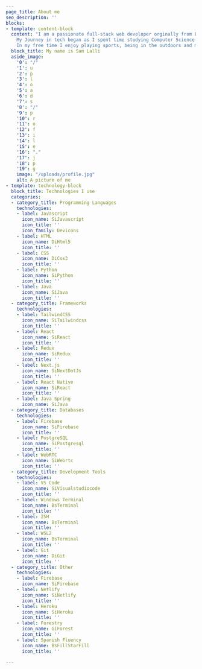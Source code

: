 ```yaml
---
page_title: About me
seo_description: ''
blocks:
- template: content-block
  content: "I am a passionate full-stack web developer orginally from Bountiful, UT. I have the desire to build cutting edge pieces of software that will help change the world.\n\n<br/>\n\n
    My Journey in tech began as I spent time studying Computer Science at Utah Valley University. During my time there I felt there had to be a faster, more practical way to learn these skills that I became so passionate about. I enrolled and graduated from [Lambda School](https://lambdaschool.com) in their Full-Stack Web Development program growing various technical and soft skills. I feel, at this time, that there is nothing that I cannot learn. I am really excited to continue and am always up for a new challenge that will help me learn and grow in my journey\n\n<br/>\n\n
    In my free time I enjoy playing sports, being in the outdoors and meeting new people."
  block_title: My name is Sam Lalli
  aside_image:
    '0': "/"
    '1': u
    '2': p
    '3': l
    '4': o
    '5': a
    '6': d
    '7': s
    '8': "/"
    '9': p
    '10': r
    '11': o
    '12': f
    '13': i
    '14': l
    '15': e
    '16': "."
    '17': j
    '18': p
    '19': g
    image: "/uploads/profile.jpg"
    alt: A picture of me
- template: technology-block
  block_title: Technologies I use
  categories:
  - category_title: Programming Languages
    technologies:
    - label: Javascript
      icon_name: SiJavascript
      icon_title: ''
      icon_family: Devicons
    - label: HTML
      icon_name: DiHtml5
      icon_title: ''
    - label: CSS
      icon_name: DiCss3
      icon_title: ''
    - label: Python
      icon_name: SiPython
      icon_title: ''
    - label: Java
      icon_name: SiJava
      icon_title: ''
  - category_title: Frameworks
    technologies:
    - label: TailwindCSS
      icon_name: SiTailwindcss
      icon_title: ''
    - label: React
      icon_name: SiReact
      icon_title: ''
    - label: Redux
      icon_name: SiRedux
      icon_title: ''
    - label: Next.js
      icon_name: SiNextDotJs
      icon_title: ''
    - label: React Native
      icon_name: SiReact
      icon_title: ''
    - label: Java Spring
      icon_name: SiJava
  - category_title: Databases
    technologies:
    - label: Firebase
      icon_name: SiFirebase
      icon_title: ''
    - label: PostgreSQL
      icon_name: SiPostgresql
      icon_title: ''
    - label: WebRTC
      icon_name: SiWebrtc
      icon_title: ''
  - category_title: Development Tools
    technologies:
    - label: VS Code
      icon_name: SiVisualstudiocode
      icon_title: ''
    - label: Windows Terminal
      icon_name: BsTerminal
      icon_title: ''
    - label: ZSH
      icon_name: BsTerminal
      icon_title: ''
    - label: WSL2
      icon_name: BsTerminal
      icon_title: ''
    - label: Git
      icon_name: DiGit
      icon_title: ''
  - category_title: Other
    technologies:
    - label: Firebase
      icon_name: SiFirebase
    - label: Netlify
      icon_name: SiNetlify
      icon_title: ''
    - label: Heroku
      icon_name: SiHeroku
      icon_title: ''
    - label: Forestry
      icon_name: GiForest
      icon_title: ''
    - label: Spanish Fluency
      icon_name: BsFillStarFill
      icon_title: ''
    
---
```

